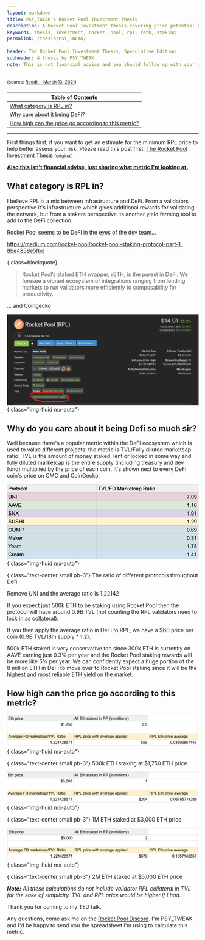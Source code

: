 ```yaml
---
layout: markdown
title: PSY_TWEAK's Rocket Pool Investment Thesis
description: A Rocket Pool investment thesis covering price potential based on the TVL/FD marketcap metric.
keywords: thesis, investment, rocket, pool, rpl, reth, staking
permalink: /thesis/PSY_TWEAK/

header: The Rocket Pool Investment Thesis, Speculative Edition
subheader: A thesis by PSY_TWEAK
note: This is not financial advice and you should follow up with your own research.
---
```



<sup>(source: [Reddit - March 13, 2021](https://www.reddit.com/r/ethtrader/comments/m43r38/the_rocket_pool_investment_thesis_speculative/))</sup>


| Table of Contents |
| ----------------- |
| [What category is RPL in?](#what-category-is-rpl-in) |
| [Why care about it being DeFi?](#why-do-you-care-about-it-being-defi-so-much-sir) |
| [How high can the price go according to this metric?](#how-high-can-the-price-go-according-to-this-metric) |

---

First things first, if you want to get an estimate for the minimum RPL price to help better assess your risk. Please read this post first: [The Rocket Pool Investment Thesis](/thesis/Xer0) <small>(original)</small>

**<u>Also this isn't financial advise, just sharing what metric I'm looking at.</u>**

## What category is RPL in?

I believe RPL is a mix between infrastructure and DeFi. From a validators perspective it's infrastructure which gives additional rewards for validating the network, but from a stakers perspective its another yield farming tool to add to the DeFi collection.

Rocket Pool seems to be DeFi in the eyes of the dev team...

<https://medium.com/rocket-pool/rocket-pool-staking-protocol-part-1-8be4859e5fbd>

{:class=blockquote}
> Rocket Pool’s staked ETH wrapper, rETH, is the purest in DeFi. We foresee a vibrant ecosystem of integrations ranging from lending markets to run validators more efficiently to composability for productivity.

... and Coingecko

![](/assets/img/thesis/coingecko-defi.png){:class="img-fluid mx-auto"}

## Why do you care about it being Defi so much sir?

Well because there's a popular metric within the DeFi ecosystem which is used to value different projects: the metric is TVL/Fully diluted marketcap ratio. TVL is the amount of money staked, lent or locked in some way and fully diluted marketcap is the entire supply (including treasury and dev fund) multiplied by the price of each coin. It's shown next to every DeFi coin's price on CMC and CoinGecko.

![](/assets/img/thesis/tvl-fd-mcap.png){:class="img-fluid mx-auto"}

{:class="text-center small pb-3"}
The ratio of different protocols throughout Defi

Remove UNI and the average ratio is 1.22142

If you expect just 500k ETH to be staking using Rocket Pool then the protocol will have around 0.9B TVL (not counting the RPL validators need to lock in as collateral).

If you then apply the average ratio in DeFi to RPL, we have a $60 price per coin (0.9B TVL/18m supply * 1.2).

500k ETH staked is very conservative too since 300k ETH is currently on AAVE earning just 0.3% per year and the Rocket Pool staking rewards will be more like 5% per year. We can confidently expect a huge portion of the 8 million ETH in DeFi to move over to Rocket Pool staking since it will be the highest and most reliable ETH yield on the market.

## How high can the price go according to this metric?

![](/assets/img/thesis/tvl-fd-price-prediction-1.png){:class="img-fluid mx-auto"}

{:class="text-center small pb-3"}
500k ETH staking at $1,750 ETH price


![](/assets/img/thesis/tvl-fd-price-prediction-2.png){:class="img-fluid mx-auto"}

{:class="text-center small pb-3"}
1M ETH staked at $3,000 ETH price


![](/assets/img/thesis/tvl-fd-price-prediction-3.png){:class="img-fluid mx-auto"}

{:class="text-center small pb-3"}
2M ETH staked at $5,000 ETH price


*__Note:__ All these calculations do not include validator RPL collateral in TVL for the sake of simplicity. TVL and RPL price would be higher if I had.*

Thank you for coming to my TED talk.

Any questions, come ask me on the [Rocket Pool Discord]({{site.discord_invite}}). I'm PSY_TWEAK and I'd be happy to send you the spreadsheet I'm using to calculate this metric.

